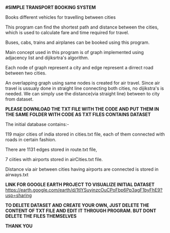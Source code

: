 **#SIMPLE TRANSPORT BOOKING SYSTEM**

Books different vehicles for travelling between cities

This program can find the shortest path and distance between the cities, which is used to calculate fare and time required for travel.

Buses, cabs, trains and airplanes can be booked using this program.

Main concept used in this program is of graph implemented using adjacency list and dijiksrtra's algorithm.

Each node of graph represent a city and edge represent a dirrect road between two cities.

An overlapping graph using same nodes is created for air travel. Since air travel is ussualy done in straight line connecting both cities, no dijikstra's is needed. We can simply use the distance(via straight line) between to city from dataset.

**PLEASE DOWNLOAD THE TXT FILE WITH THE CODE AND PUT THEM IN THE SAME FOLDER WITH CODE AS TXT FILES CONTAINS DATASET**

The initial database contains:- 

119 major cities of india stored in cities.txt file, each of them connected with roads in certain fashion.

There are 1131 edges stored in route.txt file,

7 ciities with airports stored in airCities.txt file.

Distance via air between cities having airports are connected is stored in airways.txt 

**LINK FOR GOOGLE EARTH PROJECT TO VISUALIZE INITIAL DATASET**
https://earth.google.com/earth/d/1tlYSuyinzcOuCPoFbp6Pp3agF1byFhE9?usp=sharing

**TO DELETE DATASET AND CREATE YOUR OWN, JUST DELETE THE CONTENT OF TXT FILE AND EDIT IT THROUGH PROGRAM. BUT DONT DELETE THE FILES THEMSELVES**

**THANK YOU**
